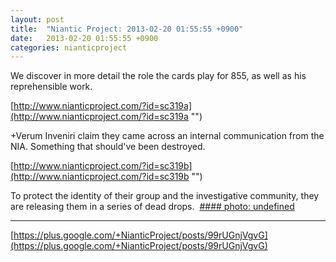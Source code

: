 ```yaml
---
layout: post
title:  "Niantic Project: 2013-02-20 01:55:55 +0900"
date:   2013-02-20 01:55:55 +0900
categories: nianticproject
---
```

We discover in more detail the role the cards play for 855, as well as his reprehensible work.

[http://www.nianticproject.com/?id=sc319a](http://www.nianticproject.com/?id=sc319a "")

+Verum Inveniri claim they came across an internal communication from the NIA. Something that should've been destroyed. 

[http://www.nianticproject.com/?id=sc319b](http://www.nianticproject.com/?id=sc319b "")

To protect the identity of their group and the investigative community, they are releasing them in a series of dead drops. 
[#### photo: undefined](https://lh6.googleusercontent.com/-UZLgUD6PUW0/USOuYHNO0FI/AAAAAAAADVA/9gym-otAsk4/w288-h288/exotic2-3.png "")
- - -
[https://plus.google.com/+NianticProject/posts/99rUGnjVgvG](https://plus.google.com/+NianticProject/posts/99rUGnjVgvG)
